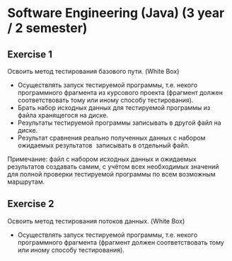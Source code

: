 # Software Engineering (Java) (3 year / 2 semester)

## Exercise 1

Освоить метод тестирования базового пути. (White Box)

* Осуществлять запуск тестируемой программы, т.е. некого программного фрагмента из курсового проекта (фрагмент должен соответствовать тому или иному способу тестирования).
* Брать набор исходных данных для тестируемой программы из файла хранящегося на диске.
* Результаты тестируемой программы записывать в другой файл на диске.
* Результат сравнения реально полученных данных с набором ожидаемых результатов  записывать в отдельный файл.

Примечание: файл с набором исходных данных и ожидаемых результатов создавать самим, с учётом всех необходимых значений для полной проверки тестируемой программы по всем возможным маршрутам.

## Exercise 2

Освоить метод тестирования потоков данных. (White Box)

* Осуществлять запуск тестируемой программы, т.е. некого программного фрагмента (фрагмент должен соответствовать тому или иному способу тестирования).  

